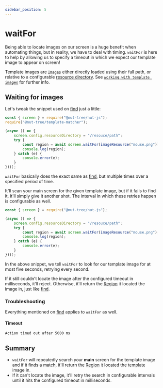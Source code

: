 ```yaml
---
sidebar_position: 5
---
```


# waitFor

Being able to locate images on our screen is a huge benefit when automating things, but in reality, we have to deal with timing.
`waitFor` is here to help by allowing us to specify a timeout in which we expect our template image to appear on screen!

Template images are [`Images`](../datatypes/image.md) either directly loaded using their full path, or relative to a configurable [resource directory](https://nut-tree.github.io/apidoc/classes/screen.html#config.resourcedirectory).
See [`working with template images`](template-images.md#working-with-template-images) for further info.

## Waiting for images

Let's tweak the snippet used on [find](find.md) just a little:

```js {6}
const { screen } = require("@nut-tree/nut-js");
require("@nut-tree/template-matcher");

(async () => {
    screen.config.resourceDirectory = "/resouce/path";
    try {
        const region = await screen.waitFor(imageResource("mouse.png"));
        console.log(region);
    } catch (e) {
        console.error(e);
    }
})();
```

`waitFor` basically does the exact same as [find](find.md), but multiple times over a specified period of time.

It'll scan your main screen for the given template image, but if it fails to find it, it'll simply give it another shot.
The interval in which these retries happen is configurable as well.

```js
const { screen } = require("@nut-tree/nut-js");

(async () => {
    screen.config.resourceDirectory = "/resouce/path";
    try {
        const region = await screen.waitFor(imageResource("mouse.png"), 5000, 1000);
        console.log(region);
    } catch (e) {
        console.error(e);
    }
})();
```

In the above snippet, we tell `waitFor` to look for our template image for at most five seconds, retrying every second.

If it still couldn't locate the image after the configured timeout in milliseconds, it'll reject.
Otherwise, it'll return the [Region](https://nut-tree.github.io/apidoc/classes/region.html) it located the image in, just like [find](find.md).

### Troubleshooting

Everything mentioned on [find](find.md) applies to `waitFor` as well.

#### Timeout

`Action timed out after 5000 ms`

## Summary

- `waitFor` will repeatedly search your **main** screen for the template image and if it finds a match, it'll return the [Region](https://nut-tree.github.io/apidoc/classes/region.html) it located the template image in.
- If it can't locate the image, it'll retry the search in configurable intervals until it hits the configured timeout in milliseconds.
